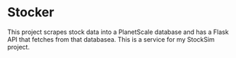 # Stocker

This project scrapes stock data into a PlanetScale database and has a Flask API that fetches from that databasea. This is a service for my StockSim project.
